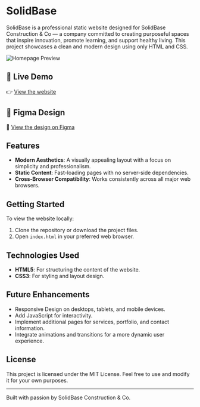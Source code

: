 # SolidBase

SolidBase is a professional static website designed for SolidBase Construction & Co — a company committed to creating purposeful spaces that inspire innovation, promote learning, and support healthy living. This project showcases a clean and modern design using only HTML and CSS.

![Homepage Preview](https://res.cloudinary.com/duhemkmvl/image/upload/v1746511712/Screenshot_2025-05-06_114022_dvlaiw.png) 

## 🔗 Live Demo

👉 [View the website](https://prithivipm2580.github.io/SolidBase/) 
## 🎨 Figma Design

🔗 [View the design on Figma](https://www.figma.com/design/08hjzIq8shvDRSLj7brqce/Untitled?node-id=0-1&t=ZWtfGbEakKKuaJjX-1) 

## Features

- **Modern Aesthetics**: A visually appealing layout with a focus on simplicity and professionalism.
- **Static Content**: Fast-loading pages with no server-side dependencies.
- **Cross-Browser Compatibility**: Works consistently across all major web browsers.

## Getting Started

To view the website locally:

1. Clone the repository or download the project files.
2. Open `index.html` in your preferred web browser.

## Technologies Used

- **HTML5**: For structuring the content of the website.
- **CSS3**: For styling and layout design.

## Future Enhancements

- Responsive Design on desktops, tablets, and mobile devices.
- Add JavaScript for interactivity.
- Implement additional pages for services, portfolio, and contact information.
- Integrate animations and transitions for a more dynamic user experience.

## License

This project is licensed under the MIT License. Feel free to use and modify it for your own purposes.

---

Built with passion by SolidBase Construction & Co.
